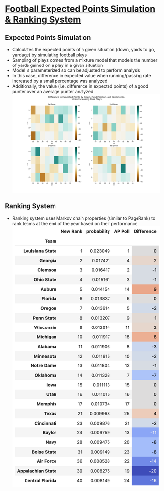 # [Football Expected Points Simulation & Ranking System](https://github.com/silashayes/football-expected-points)

## Expected Points Simulation
- Calculates the expected points of a given situation (down, yards to go, yardage) by simulating football plays
- Sampling of plays comes from a mixture model that models the number of yards gained on a play in a given situation
- Model is parameterized so can be adjusted to perform analysis
- In this case, difference in expected value when running/passing rate increased by a small percentage was analyzed
- Additionally, the value (i.e. difference in expected points) of a good punter over an average punter analyzed
![](./images/EP%20Pass%20Visualization.png)

## Ranking System
- Ranking system uses Markov chain properties (similar to PageRank) to rank teams at the end of the year based on their performance
![](./images/Rankings%20Table.png)
